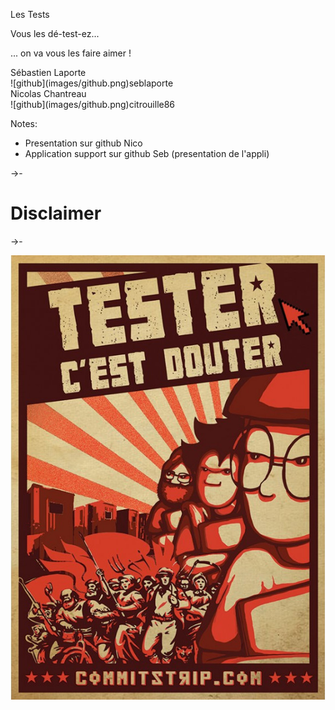 Les Tests <!-- .element class="titre" -->

Vous les dé-test-ez... <!-- .element class="fragment" data-fragment-index="1" style="text-align: left;" -->

... on va vous les faire aimer ! <!-- .element class="fragment" data-fragment-index="2" style="text-align: right;" -->

<div>
Sébastien Laporte<br>
![github](images/github.png)seblaporte <!-- .element height="25px" width="25px" style="border: 0; background: None; box-shadow: None; margin: 0px;"-->
</div> <!-- .element class="fragment" data-fragment-index="3" style="font-size: 55%; color: LightBlue; float: left; text-align: left; vertical-align: bottom;" -->

<div>
Nicolas Chantreau<br>
![github](images/github.png)citrouille86 <!-- .element height="25px" width="25px" style="border: 0; background: None; box-shadow: None; margin: 0px;"-->
</div> <!-- .element class="fragment" data-fragment-index="3" style="font-size: 55%; color: LightBlue; float: right; text-align: right; vertical-align: bottom;" -->

Notes:
* Presentation sur github Nico
* Application support sur github Seb (presentation de l'appli)

->-

# Disclaimer

->-

![Affiche](images/affiche-tester-c-est-douter.jpg) <!-- .element height="48%" width="48%" style="border: 0; background: None; box-shadow: None" -->

